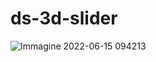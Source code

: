 # ds-3d-slider
![Immagine 2022-06-15 094213](https://user-images.githubusercontent.com/97912982/173771186-f9fa2312-a7e9-4b5c-8b87-6e2fa76f5342.png)
